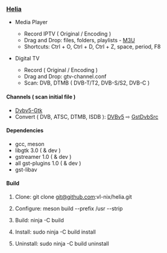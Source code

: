 ### [Helia](https://github.com/vl-nix/helia)

* Media Player
  * Record IPTV ( Original / Encoding )
  * Drag and Drop: files, folders, playlists - [M3U](https://en.wikipedia.org/wiki/M3U)
  * Shortcuts: Ctrl + O, Ctrl + D, Ctrl + Z, space, period, F8

* Digital TV
  * Record ( Original / Encoding )
  * Drag and Drop: gtv-channel.conf
  * Scan: DVB, DTMB ( DVB-T/T2, DVB-S/S2, DVB-C )

#### Channels ( scan initial file )

* [Dvbv5-Gtk](https://github.com/vl-nix/dvbv5-gtk)
* Convert ( DVB, ATSC, DTMB, ISDB ): [DVBv5](https://www.linuxtv.org/docs/libdvbv5/index.html) ⇨ [GstDvbSrc](https://gstreamer.freedesktop.org/documentation/dvb/dvbsrc.html#dvbsrc)

#### Dependencies

* gcc, meson
* libgtk 3.0 ( & dev )
* gstreamer 1.0 ( & dev )
* all gst-plugins 1.0 ( & dev )
* gst-libav

#### Build

1. Clone: git clone git@github.com:vl-nix/helia.git

2. Configure: meson build --prefix /usr --strip

3. Build: ninja -C build

4. Install: sudo ninja -C build install

5. Uninstall: sudo ninja -C build uninstall

